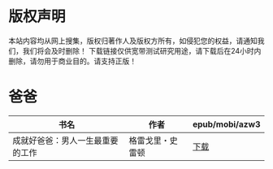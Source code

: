 # 版权声明

本站内容均从网上搜集，版权归著作人及版权方所有，如侵犯您的权益，请通知我们，我们将会及时删除！ 下载链接仅供宽带测试研究用途，请下载后在24小时内删除，请勿用于商业目的。请支持正版！

# 爸爸

| 书名 | 作者 | epub/mobi/azw3 |
| --- | --- | --- |
| 成就好爸爸：男人一生最重要的工作 | 格雷戈里・史雷顿 | [下载](https://url89.ctfile.com/f/31084289-1357017655-919009?p=8866) |
